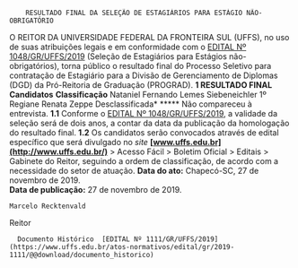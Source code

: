         RESULTADO FINAL DA SELEÇÃO DE ESTAGIÁRIOS PARA ESTÁGIO NÃO-OBRIGATÓRIO  

 O REITOR DA UNIVERSIDADE FEDERAL DA FRONTEIRA SUL (UFFS), no uso de suas atribuições legais e em conformidade com o [EDITAL Nº 1048/GR/UFFS/2019](https://www.uffs.edu.br/atos-normativos/edital/gr/2019-1048) (Seleção de Estagiários para Estágios não-obrigatórios), torna público o resultado final do Processo Seletivo para contratação de Estagiário para a Divisão de Gerenciamento de Diplomas (DGD) da Pró-Reitoria de Graduação (PROGRAD).  **1 RESULTADO FINAL**     **Candidatos**   **Classificação**     Nataniel Fernando Lemes Siebeneichler   1º     Regiane Renata Zeppe   Desclassificada*     *****  Não compareceu à entrevista. **1.1**  Conforme o [EDITAL Nº 1048/GR/UFFS/2019](https://www.uffs.edu.br/atos-normativos/edital/gr/2019-1048), a validade da seleção será de dois anos, a contar da data da publicação da homologação do resultado final. **1.2**  Os candidatos serão convocados através de edital específico que será divulgado no *site* **[www.uffs.edu.br](http://www.uffs.edu.br/)**  > Acesso Fácil > Boletim Oficial > Editais > Gabinete do Reitor, seguindo a ordem de classificação, de acordo com a necessidade do setor de atuação.        **Data do ato:** Chapecó-SC, 27 de novembro de 2019.   
 **Data de publicação:**  27 de novembro de 2019. 

    Marcelo Recktenvald   
 Reitor 

      Documento Histórico  [EDITAL Nº 1111/GR/UFFS/2019](https://www.uffs.edu.br/atos-normativos/edital/gr/2019-1111/@@download/documento_historico)     
      